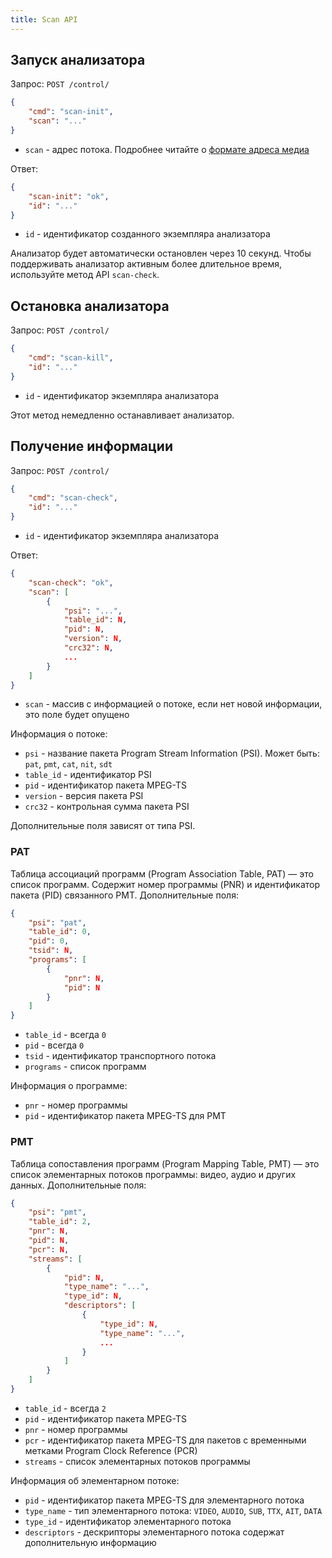 ```yaml
---
title: Scan API
---
```


## Запуск анализатора

Запрос: `POST /control/`

```json
{
    "cmd": "scan-init",
    "scan": "..."
}
```

- `scan` - адрес потока. Подробнее читайте о [формате адреса медиа](/en/astra/streams/address-format/)

Ответ:

```json
{
    "scan-init": "ok",
    "id": "..."
}
```

- `id` - идентификатор созданного экземпляра анализатора

Анализатор будет автоматически остановлен через 10 секунд. Чтобы поддерживать анализатор активным более длительное время, используйте метод API `scan-check`.

## Остановка анализатора

Запрос: `POST /control/`

```json
{
    "cmd": "scan-kill",
    "id": "..."
}
```

- `id` - идентификатор экземпляра анализатора

Этот метод немедленно останавливает анализатор.

## Получение информации

Запрос: `POST /control/`

```json
{
    "cmd": "scan-check",
    "id": "..."
}
```

- `id` - идентификатор экземпляра анализатора

Ответ:

```json
{
    "scan-check": "ok",
    "scan": [
        {
            "psi": "...",
            "table_id": N,
            "pid": N,
            "version": N,
            "crc32": N,
            ...
        }
    ]
}
```

- `scan` - массив с информацией о потоке, если нет новой информации, это поле будет опущено

Информация о потоке:

- `psi` - название пакета Program Stream Information (PSI). Может быть: `pat`, `pmt`, `cat`, `nit`, `sdt`
- `table_id` - идентификатор PSI
- `pid` - идентификатор пакета MPEG-TS
- `version` - версия пакета PSI
- `crc32` - контрольная сумма пакета PSI

Дополнительные поля зависят от типа PSI.

### PAT

Таблица ассоциаций программ (Program Association Table, PAT) — это список программ. Содержит номер программы (PNR) и идентификатор пакета (PID) связанного PMT. Дополнительные поля:

```json
{
    "psi": "pat",
    "table_id": 0,
    "pid": 0,
    "tsid": N,
    "programs": [
        {
            "pnr": N,
            "pid": N
        }
    ]
}
```

- `table_id` - всегда `0`
- `pid` - всегда `0`
- `tsid` - идентификатор транспортного потока
- `programs` - список программ

Информация о программе:

- `pnr` - номер программы
- `pid` - идентификатор пакета MPEG-TS для PMT

### PMT

Таблица сопоставления программ (Program Mapping Table, PMT) — это список элементарных потоков программы: видео, аудио и других данных. Дополнительные поля:

```json
{
    "psi": "pmt",
    "table_id": 2,
    "pnr": N,
    "pid": N,
    "pcr": N,
    "streams": [
        {
            "pid": N,
            "type_name": "...",
            "type_id": N,
            "descriptors": [
                {
                    "type_id": N,
                    "type_name": "...",
                    ...
                }
            ]
        }
    ]
}
```

- `table_id` - всегда `2`
- `pid` - идентификатор пакета MPEG-TS
- `pnr` - номер программы
- `pcr` - идентификатор пакета MPEG-TS для пакетов с временными метками Program Clock Reference (PCR)
- `streams` - список элементарных потоков программы

Информация об элементарном потоке:

- `pid` - идентификатор пакета MPEG-TS для элементарного потока
- `type_name` - тип элементарного потока: `VIDEO`, `AUDIO`, `SUB`, `TTX`, `AIT`, `DATA`
- `type_id` - идентификатор элементарного потока
- `descriptors` - дескрипторы элементарного потока содержат дополнительную информацию